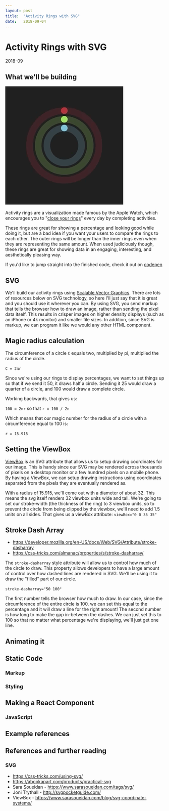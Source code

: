 ```yaml
---
layout: post
title:  "Activity Rings with SVG"
date:   2018-09-04
---
```


# Activity Rings with SVG
2018-09


## What we'll be building
![Animated Activity Rings](/images/201809-ActivityRings/rings-complete.gif "Animated React Radial Dial")

Activity rings are a visualization made famous by the Apple Watch, 
which encourages you to 
"[close your rings](https://www.apple.com/watch/close-your-rings/)" 
every day by completing activities.

These rings are great for showing a percentage and looking good while doing it,
but are a bad idea if you want your users to compare the rings to each other.
The outer rings will be longer than the inner rings even when they are 
representing the same amount. When used judiciously though, these 
rings are great for showing data in an engaging, interesting, and 
aesthetically pleasing way.

If you'd like to jump straight into the finished code, check it out on
[codepen](https://codepen.io/webslingerm/pen/GXxxVx)


## SVG
We'll build our activity rings using 
[Scalable Vector Graphics](https://developer.mozilla.org/en-US/docs/Web/SVG).
There are lots of resources below on SVG technology, so here I'll just say
that it is great and you should use it wherever you can. By using SVG, you
send markup that tells the browser how to draw an image, rather than sending
the pixel data itself. This results in crisper images on higher density 
displays (such as an iPhone or 4k monitor) and smaller file sizes. In addition,
since SVG is markup, we can program it like we would any other HTML component.


## Magic radius calculation
The circumference of a circle ``` C ``` equals two, multiplied by pi, multiplied
the radius of the circle. 

``` C = 2πr ```

Since we're using our rings to display percentages, we want to set things up 
so that if we send it 50, it draws half a circle. Sending it 25 would draw
a quarter of a circle, and 100 would draw a complete circle.

Working backwards, that gives us:

``` 100 = 2πr ``` so that ``` r = 100 / 2π ``` 

Which means that our magic number
for the radius of a circle with a circumference equal to 100 is:

``` r = 15.915 ```


## Setting the ViewBox
[ViewBox](https://developer.mozilla.org/en-US/docs/Web/SVG/Attribute/viewBox) is 
an SVG attribute that allows us to setup drawing coordinates for our image.
This is handy since our SVG may be rendered across thousands of pixels on a 
desktop monitor or a few hundred pixels on a mobile phone. By having a 
ViewBox, we can setup drawing instructions using coordinates separated from the
pixels they are eventually rendered as.

With a radius of 15.915, we'll come out with a diameter of about 32.
This means the svg itself renders 32 viewbox units wide and tall.
We're going to set our stroke-width (the thickness of the ring) to 3 viewbox units, 
so to prevent the circle from being clipped by the viewbox, we'll need to add 1.5 
units on all sides. That gives us a viewBox attribute:
``` viewBox="0 0 35 35" ``` 


## Stroke Dash Array
* https://developer.mozilla.org/en-US/docs/Web/SVG/Attribute/stroke-dasharray
* https://css-tricks.com/almanac/properties/s/stroke-dasharray/

The ```stroke-dasharray``` style attribute will allow us to control how much of
the circle to draw. This property allows developers to have a large amount
of control over how dashed lines are rendered in SVG.
We'll be using it to draw the "filled" part of our circle.

``` stroke-dasharray="50 100" ```

The first number tells the browser how much to draw. In our case, since the
circumference of the entire circle is 100, we can set this equal to the 
percentage and it will draw a line for the right amount! The second number is
how long to make the gap in-between the dashes. We can just set this to 100 so 
that no matter what percentage we're displaying, we'll just get one line.


## Animating it


## Static Code
### Markup

### Styling


## Making a React Component
### JavaScript


## Example references


## References and further reading

### SVG
* https://css-tricks.com/using-svg/
* https://abookapart.com/products/practical-svg
* Sara Soueidan - https://www.sarasoueidan.com/tags/svg/
* Joni Trythall - http://svgpocketguide.com/
* ViewBox - https://www.sarasoueidan.com/blog/svg-coordinate-systems/
